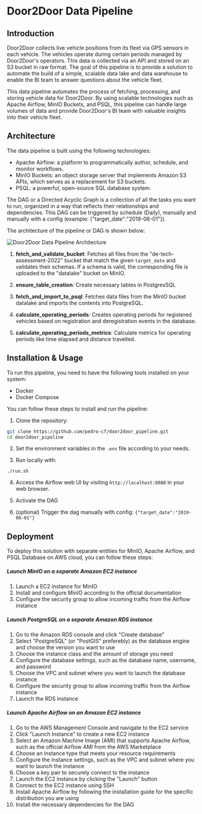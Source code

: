 # Door2Door Data Pipeline

## Introduction

Door2Door collects live vehicle positions from its fleet via GPS sensors in each vehicle. The vehicles operate during certain periods managed by Door2Door's operators. This data is collected via an API and stored on an S3 bucket in raw format. The goal of this pipeline is to provide a solution to automate the build of a simple, scalable data lake and data warehouse to enable the BI team to answer questions about the vehicle fleet.

This data pipeline automates the process of fetching, processing, and storing vehicle data for Door2Door. By using scalable technologies such as Apache Airflow, MinIO Buckets, and PSQL, this pipeline can handle large volumes of data and provide Door2Door's BI team with valuable insights into their vehicle fleet.

## Architecture

The data pipeline is built using the following technologies:

- Apache Airflow: a platform to programmatically author, schedule, and monitor workflows.
- MinIO Buckets: an object storage server that implements Amazon S3 APIs, which serves as a replacement for S3 buckets.
- PSQL: a powerful, open-source SQL database system.

The DAG or a Directed Acyclic Graph is a collection of all the tasks you want to run, organized in a way that reflects their relationships and dependencies.
This DAG can be triggered by schedule (Daily), manually and manually with a config (example: {"target_date":"2019-06-01"}).

The architecture of the pipeline or DAG is shown below:

![Door2Door Data Pipeline Architecture](https://i.imgur.com/lNibu5o.png)

1. **fetch_and_validate_bucket**: Fetches all files from the "de-tech-assessment-2022" bucket that match the given `target_date` and validates their schemas. 
    If a schema is valid, the corresponding file is uploaded to the "datalake" bucket on MinIO.

2. **ensure_table_creation**: Create necessary tables in PostgresSQL

3. **fetch_and_import_to_psql**: Fetches data files from the MinIO bucket datalake and imports the contents into PostgreSQL.

4. **calculate_operating_periods**: Creates operating periods for registered vehicles based on registration and deregistration events in the database.

5. **calculate_operating_periods_metrics**: Calculate metrics for operating periods like time elapsed and distance travelled.


## Installation & Usage

To run this pipeline, you need to have the following tools installed on your system:

- Docker
- Docker Compose

You can follow these steps to install and run the pipeline:

1. Clone the repository:

```bash
git clone https://github.com/pedro-cf/door2door_pipeline.git
cd door2door_pipeline
```

2. Set the environment variables in the `.env` file according to your needs.

3. Run locally with:

```
./run.sh
```

4. Access the Airflow web UI by visiting `http://localhost:8080` in your web browser.

5. Activate the DAG

6. (optional) Trigger the dag manually with config: ``{"target_date":"2019-06-01"}``

## Deployment

To deploy this solution with separate entities for MinIO, Apache Airflow, and PSQL Database on AWS cloud, you can follow these steps:

##### Launch MinIO on a separate Amazon EC2 instance
1. Launch a EC2 instance for MinIO
2. Install and configure MinIO according to the official documentation
3. Configure the security group to allow incoming traffic from the Airflow instance

##### Launch PostgreSQL on a separate Amazon RDS instance
1. Go to the Amazon RDS console and click "Create database"
2. Select "PostgreSQL" (or "PostGIS" preferebly) as the database engine and choose the version you want to use
3. Choose the instance class and the amount of storage you need
4. Configure the database settings, such as the database name, username, and password
5. Choose the VPC and subnet where you want to launch the database instance
6. Configure the security group to allow incoming traffic from the Airflow instance
7. Launch the RDS instance

##### Launch Apache Airflow on an Amazon EC2 instance
1. Go to the AWS Management Console and navigate to the EC2 service
2. Click "Launch Instance" to create a new EC2 instance
3. Select an Amazon Machine Image (AMI) that supports Apache Airflow, such as the official Airflow AMI from the AWS Marketplace
4. Choose an instance type that meets your resource requirements
5. Configure the instance settings, such as the VPC and subnet where you want to launch the instance
6. Choose a key pair to securely connect to the instance
8. Launch the EC2 instance by clicking the "Launch" button
9. Connect to the EC2 instance using SSH
10. Install Apache Airflow by following the installation guide for the specific distribution you are using
11. Install the necessary dependencies for the DAG